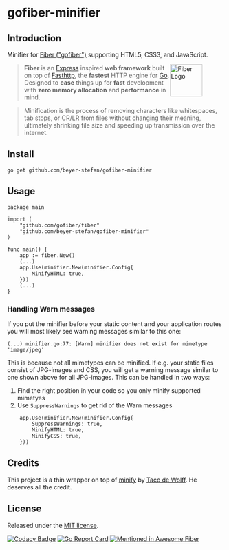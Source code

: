 # gofiber-minifier

## Introduction
Minifier for [Fiber ("gofiber")](https://github.com/gofiber) supporting HTML5, CSS3, and JavaScript. 

<a href="https://gofiber.io">
  <picture style="float:right; margin-right: 25px">
    <source height="75" media="(prefers-color-scheme: dark)" srcset="https://raw.githubusercontent.com/gofiber/docs/master/static/img/logo-dark.svg">
    <img height="75" alt="Fiber Logo" style="float: right; margin-right: 25px" src="https://raw.githubusercontent.com/gofiber/docs/master/static/img/logo.svg">
  </picture>
</a>

> **Fiber** is an [Express](https://github.com/expressjs/express) inspired **web framework** built on top of [Fasthttp](https://github.com/valyala/fasthttp), the **fastest** HTTP engine for [Go](https://golang.org/doc/). Designed to **ease** things up for **fast** development with **zero memory allocation** and **performance** in mind.

> Minification is the process of removing characters like whitespaces, tab stops, or CR/LR from files without changing their meaning, ultimately shrinking file size and speeding up transmission over the internet.

## Install
```Shell
go get github.com/beyer-stefan/gofiber-minifier
```

## Usage
```Golang
package main

import (
	"github.com/gofiber/fiber"
	"github.com/beyer-stefan/gofiber-minifier"
)

func main() {
	app := fiber.New()
	(...)
	app.Use(minifier.New(minifier.Config{
		MinifyHTML: true,
	}))
	(...)
}
```

### Handling Warn messages
If you put the minifier before your static content and your application routes
you will most likely see warning messages similar to this one:
```
(...) minifier.go:77: [Warn] minifier does not exist for mimetype 'image/jpeg'
```
This is because not all mimetypes can be minified. If e.g. your static files 
consist of JPG-images and CSS, you will get a warning message similar to one shown above
for all JPG-images. This can be handled in two ways:
1. Find the right position in your code so you only minify supported mimetyes
2. Use `SuppressWarnings` to get rid of the Warn messages
```
    app.Use(minifier.New(minifier.Config{
        SuppressWarnings: true,
        MinifyHTML: true,
        MinifyCSS: true,
    }))
```

## Credits 
This project is a thin wrapper on top of [minify](https://github.com/tdewolff/minify) by [Taco de Wolff](https://github.com/tdewolff). 
He deserves all the credit.

## License
Released under the [MIT license](LICENSE.md).

[![Codacy Badge](https://app.codacy.com/project/badge/Grade/9810b5e4516d4df8b670da108cd01bf3)](https://app.codacy.com/gh/beyer-stefan/gofiber-minifier/dashboard?utm_source=gh&utm_medium=referral&utm_content=&utm_campaign=Badge_grade) 
[![Go Report Card](https://goreportcard.com/badge/github.com/beyer-stefan/gofiber-minifier)](https://goreportcard.com/badge/github.com/beyer-stefan/gofiber-minifier) 
[![Mentioned in Awesome Fiber](https://awesome.re/mentioned-badge.svg)](https://github.com/gofiber/awesome-fiber)
